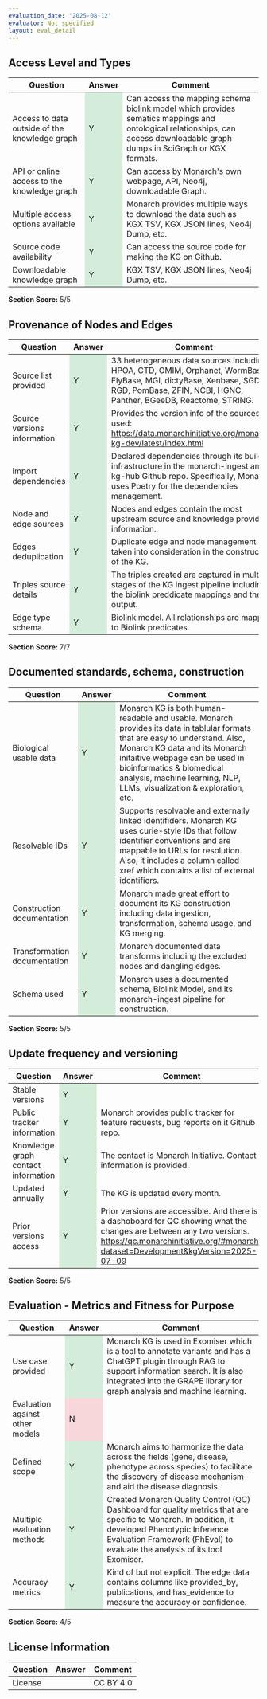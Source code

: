```yaml
---
evaluation_date: '2025-08-12'
evaluator: Not specified
layout: eval_detail
---
```


## Access Level and Types
<div class="table-responsive">
<table class="table table-striped">
<thead><tr><th>Question</th><th>Answer</th><th>Comment</th></tr></thead><tbody>
<tr><td>Access to data outside of the knowledge graph</td><td style="background-color:#d4edda;">Y</td><td>Can access the mapping schema biolink model which provides sematics mappings and ontological relationships, can access downloadable graph dumps in SciGraph or KGX formats.</td></tr>
<tr><td>API or online access to the knowledge graph</td><td style="background-color:#d4edda;">Y</td><td>Can access by Monarch&#x27;s own webpage, API, Neo4j, downloadable Graph.</td></tr>
<tr><td>Multiple access options available</td><td style="background-color:#d4edda;">Y</td><td>Monarch provides multiple ways to download the data such as KGX TSV, KGX JSON lines, Neo4j Dump, etc.</td></tr>
<tr><td>Source code availability</td><td style="background-color:#d4edda;">Y</td><td>Can access the source code for making the KG on Github.</td></tr>
<tr><td>Downloadable knowledge graph</td><td style="background-color:#d4edda;">Y</td><td>KGX TSV, KGX JSON lines, Neo4j Dump, etc.</td></tr>
</tbody></table></div>
<p><strong>Section Score:</strong> 5/5</p>

## Provenance of Nodes and Edges
<div class="table-responsive">
<table class="table table-striped">
<thead><tr><th>Question</th><th>Answer</th><th>Comment</th></tr></thead><tbody>
<tr><td>Source list provided</td><td style="background-color:#d4edda;">Y</td><td>33 heterogeneous data sources including HPOA, CTD, OMIM, Orphanet, WormBase, FlyBase, MGI, dictyBase, Xenbase, SGD, RGD, PomBase, ZFIN, NCBI, HGNC, Panther, BGeeDB, Reactome, STRING.</td></tr>
<tr><td>Source versions information</td><td style="background-color:#d4edda;">Y</td><td>Provides the version info of the sources used: <a href="https://data.monarchinitiative.org/monarch-kg-dev/latest/index.html">https://data.monarchinitiative.org/monarch-kg-dev/latest/index.html</a></td></tr>
<tr><td>Import dependencies</td><td style="background-color:#d4edda;">Y</td><td>Declared dependencies through its build infrastructure in the monarch-ingest and kg-hub Github repo. Specifically, Monarch uses Poetry for the dependencies management.</td></tr>
<tr><td>Node and edge sources</td><td style="background-color:#d4edda;">Y</td><td>Nodes and edges contain the most upstream source and knowledge provider information.</td></tr>
<tr><td>Edges deduplication</td><td style="background-color:#d4edda;">Y</td><td>Duplicate edge and node management is taken into consideration in the construction of the KG.</td></tr>
<tr><td>Triples source details</td><td style="background-color:#d4edda;">Y</td><td>The triples created are captured in multiple stages of the KG ingest pipeline including the biolink preddicate mappings and the output.</td></tr>
<tr><td>Edge type schema</td><td style="background-color:#d4edda;">Y</td><td>Biolink model. All relationships are mapped to Biolink predicates.</td></tr>
</tbody></table></div>
<p><strong>Section Score:</strong> 7/7</p>

## Documented standards, schema, construction
<div class="table-responsive">
<table class="table table-striped">
<thead><tr><th>Question</th><th>Answer</th><th>Comment</th></tr></thead><tbody>
<tr><td>Biological usable data</td><td style="background-color:#d4edda;">Y</td><td>Monarch KG is both human-readable and usable. Monarch provides its data in tablular formats that are easy to understand. Also, Monarch KG data and its Monarch initaitive webpage can be used in bioinformatics &amp; biomedical analysis, machine learning, NLP, LLMs, visualization &amp; exploration, etc.</td></tr>
<tr><td>Resolvable IDs</td><td style="background-color:#d4edda;">Y</td><td>Supports resolvable and externally linked identifiders. Monarch KG uses curie-style IDs that follow identifier conventions and are mappable to URLs for resolution. Also, it includes a column called xref which contains a list of external identifiers.</td></tr>
<tr><td>Construction documentation</td><td style="background-color:#d4edda;">Y</td><td>Monarch made great effort to document its KG construction including data ingestion, transformation, schema usage, and KG merging.</td></tr>
<tr><td>Transformation documentation</td><td style="background-color:#d4edda;">Y</td><td>Monarch documented data transforms including the excluded nodes and dangling edges.</td></tr>
<tr><td>Schema used</td><td style="background-color:#d4edda;">Y</td><td>Monarch uses a documented schema, Biolink Model, and its monarch-ingest pipeline for construction.</td></tr>
</tbody></table></div>
<p><strong>Section Score:</strong> 5/5</p>

## Update frequency and versioning
<div class="table-responsive">
<table class="table table-striped">
<thead><tr><th>Question</th><th>Answer</th><th>Comment</th></tr></thead><tbody>
<tr><td>Stable versions</td><td style="background-color:#d4edda;">Y</td><td></td></tr>
<tr><td>Public tracker information</td><td style="background-color:#d4edda;">Y</td><td>Monarch provides public tracker for feature requests, bug reports on it Github repo.</td></tr>
<tr><td>Knowledge graph contact information</td><td style="background-color:#d4edda;">Y</td><td>The contact is Monarch Initiative. Contact information is provided.</td></tr>
<tr><td>Updated annually</td><td style="background-color:#d4edda;">Y</td><td>The KG is updated every month.</td></tr>
<tr><td>Prior versions access</td><td style="background-color:#d4edda;">Y</td><td>Prior versions are accessible. And there is a dashoboard for QC showing what the changes are between any two versions. <a href="https://qc.monarchinitiative.org/#monarch?dataset=Development&amp;kgVersion=2025-07-09">https://qc.monarchinitiative.org/#monarch?dataset=Development&amp;kgVersion=2025-07-09</a></td></tr>
</tbody></table></div>
<p><strong>Section Score:</strong> 5/5</p>

## Evaluation - Metrics and Fitness for Purpose
<div class="table-responsive">
<table class="table table-striped">
<thead><tr><th>Question</th><th>Answer</th><th>Comment</th></tr></thead><tbody>
<tr><td>Use case provided</td><td style="background-color:#d4edda;">Y</td><td>Monarch KG is used in Exomiser which is a tool to annotate variants and has a ChatGPT plugin through RAG to support information search. It is also integrated into the GRAPE library for graph analysis and machine learning.</td></tr>
<tr><td>Evaluation against other models</td><td style="background-color:#f8d7da;">N</td><td></td></tr>
<tr><td>Defined scope</td><td style="background-color:#d4edda;">Y</td><td>Monarch aims to harmonize the data across the fields (gene, disease, phenotype across species) to facilitate the discovery of disease mechanism and aid the disease diagnosis.</td></tr>
<tr><td>Multiple evaluation methods</td><td style="background-color:#d4edda;">Y</td><td>Created Monarch Quality Control (QC) Dashboard for quality metrics that are specific to Monarch. In addition, it developed Phenotypic Inference Evaluation Framework (PhEval) to evaluate the analysis of its tool Exomiser.</td></tr>
<tr><td>Accuracy metrics</td><td style="background-color:#d4edda;">Y</td><td>Kind of but not explicit. The edge data contains columns like provided_by, publications, and has_evidence to measure the accuracy or confidence.</td></tr>
</tbody></table></div>
<p><strong>Section Score:</strong> 4/5</p>

## License Information
<div class="table-responsive">
<table class="table table-striped">
<thead><tr><th>Question</th><th>Answer</th><th>Comment</th></tr></thead><tbody>
<tr><td>License</td><td></td><td>CC BY 4.0</td></tr>
</tbody></table></div>

